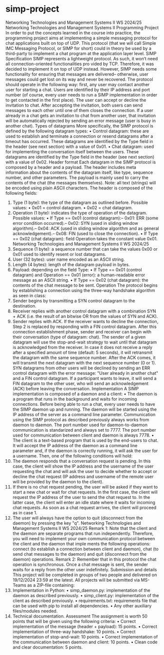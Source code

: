 # simp-project
Networking Technologies and Management Systems II
 WS 2024/25
 Networking Technologies and Management Systems II
 Programming Project
 In order to put the concepts learned in the course into practice, the programming project aims at implementing
 a simple messaging protocol for chat applications built on top of UDP. This protocol (that we will call Simple
 IMC Messaging Protocol, or SIMP for short) could in theory be used by a third-party to implement a chat
 program at the application layer level.
 SIMP Specification
 SIMP represents a lightweight protocol. As such, it won’t need all connection-oriented functionalities pro
vided by TCP. Therefore, it was decided to implement it on top of UDP instead. However, SIMP needs some
 functionality for ensuring that messages are delivered– otherwise, user messages could get lost on its way and
 never be recovered. The protocol should operate in the following way: first, any user may contact another
 user for starting a chat. Users are identified by their IP address and port number (of course, every user needs
 to run a SIMP implementation in order to get contacted in the first place). The user can accept or decline
 the invitation to chat. After accepting the invitation, both users can send messages to each other until one
 of them closes the connection. If a user already in a chat gets an invitation to chat from another user, that
 invitation will be automatically rejected by sending an error message (user is busy in another chat).
 Types of datagrams
 More specifically, the SIMP protocol is defined by the following datagram types:
 • Control datagram: these are used to establish and terminate a connection or resend datagrams after a
 timeout has occurred. These datagrams are identified by the Type field in the header (see next section)
 with a value of 0x01.
 • Chat datagram: used for implementing the conversation itself between the users. These datagrams are
 identified by the Type field in the header (see next section) with a value of 0x02.
 Header format
 Each datagram in the SIMP protocol is composed by a header and a payload. The header includes meta
information about the contents of the datagram itself, like type, sequence number, and other parameters.
 The payload is mainly used to carry the contents of the chat (the messages themselves). Note: all text
 (strings) will be encoded using plain ASCII characters.
 The header is composed of the following fields:
 1. Type (1 byte): the type of the datagram as outlined before. Possible values:
 • 0x01 = control datagram.
 • 0x02 = chat datagram.
 2. Operation (1 byte): indicates the type of operation of the datagram. Possible values:
 • If Type == 0x01 (control datagram):– 0x01: ERR (some error condition occurred).– 0x02: SYN (used in sliding window algorithm).– 0x04: ACK (used in sliding window algorithm and as general acknowledgement).– 0x08: FIN (used to close the connection).
 • If Type == 0x02 (chat datagram): field Operation takes the constant value 0x01.
Networking Technologies and Management Systems II
 WS 2024/25
 3. Sequence (1 byte): a sequence number that can take the values 0x00 or 0x01 used to identify resent
 or lost datagrams.
 4. User (32 bytes): user name encoded as an ASCII string.
 5. Length (4 bytes): length of the datagram payload in bytes.
 6. Payload: depending on the field Type:
 • If Type == 0x01 (control datagram) and Operation == 0x01 (error): a human-readable error
 message as an ASCII string.
 • If Type == 0x02 (chat datagram): the contents of the chat message to be sent.
 Operation
 The protocol begins by establishing a connection using the three-way handshake algorithm as seen in class:
 1. Sender begins by transmitting a SYN control datagram to the destination.
 2. Receiver replies with another control datagram with a combination SYN + ACK (i.e. the result of an
 bitwise OR from the values of SYN and ACK).
 3. Sender replies with ACK.
 If the receiver wants to decline the connection, Step 2 is replaced by responding with a FIN control datagram.
 After this connection establishment phase, sender and receiver can begin with their conversation (type of
 datagram: chat). The sender of a given datagram will use the stop-and-wait strategy to wait until that
 datagram is acknowledged from the receiver. In case it does not receive a reply after a specified amount of
 time (default: 5 seconds), it will retransmit the datagram with the same sequence number. After the ACK
 comes, it will transmit the next datagram with the next sequence number (0 or 1). SYN datagrams from other
 users will be declined by sending an ERR control datagram with the error message: "User already in another
 chat" and a FIN control datagram. If a participant wants to leave, it will send a FIN datagram to the other
 user, who will send an acknowledgement (ACK) before leaving the conversation.
 Implementation
 A SIMP implementation is composed of a daemon and a client:
 • The daemon is a program that runs in the background and waits for incoming connections. Before
 being able to run a chat, every user needs to have the SIMP daemon up and running. The daemon will
 be started using the IP address of the server as a command line parameter. Communication using the
 SIMP protocol as described previously always works from daemon to daemon. The port number used
 for daemon-to-daemon communication is standarized and always set to 7777. The port number used
 for communication between client and daemon is always 7778.
 • The client is a text-based program that is used by the end-users to chat. It will accept the IP address
 of the daemon as a command line parameter and, if the daemon is correctly running, it will ask the user
 for a username. Then, one of the following conditions will hold:
 1. The daemon responds that a conversation request is pending. In this case, the client will show
 the IP address and the username of the user requesting the chat and will ask the user to decide
 whether to accept or decline the chat request (IP address and username of the remote user will
 be provided by the daemon to the client).
 2. If there is no chat request pending, the user will be asked if they want to start a new chat or wait
 for chat requests. In the first case, the client will request the IP address of the user to send the
 chat request to. In the latter case, the client will enter an idle state where it waits for incoming
 chat requests. As soon as a chat request arrives, the client will proceed as in case 1.
 3. The user will always have the option to quit (disconnect from the daemon) by pressing the key
 "q".
Networking Technologies and Management Systems II
 WS 2024/25
 Remark 1: Note that the client and the daemon are separate programs that run independently. Therefore,
 you will need to implement your own communication protocol between the client and the daemon that imple
ments the following operations: connect (to establish a connection between client and daemon), chat (to
 send chat messages to the daemon) and quit (disconnect from the daemon) operations.
 Remark 2: Remember that in this protocol the chat operation is synchronous. Once a chat message is sent,
 the sender waits for a reply from the other user indefinitely.
 Submission and details
 This project will be completed in groups of two people and delivered on 19/12/2024 23:59 at the latest.
 All projects will be submitted via MS-Teams as a ZIP-file containing:
 1. Implementation in Python:
 • simp_daemon.py: implementation of the daemon as described previously.
 • simp_client.py: implementation of the client as described previously.
 • requirements.txt: requirements file that can be used with pip to install all dependencies.
 • Any other auxiliary files/modules needed.
 2. Technical documentation.
 Assessment
 The assignment is worth 50 points that will be given using the following criteria:
 • Correct implementation of the message (header + payload): 15 points.
 • Correct implementation of three-way handshake: 10 points.
 • Correct implementation of stop-and-wait: 10 points.
 • Correct implementation of the communication between daemon and client: 10 points.
 • Clean code and clear documentation: 5 points.
